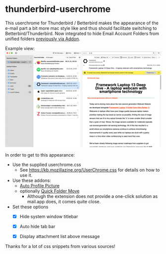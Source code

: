 # thunderbird-userchrome

This userchrome for Thunderbird / Betterbird makes the appearance of the e-mail part a bit more mac style like and thus should facilitate switching to Betterbird/Thunderbird.
Now integrated to hide Email Account Folders from unified folders [previously via Addon](https://addons.thunderbird.net/en-US/thunderbird/addon/hide-email-folders).


Example view:
![screenshot1](screenshot1.png)

In order to get to this appearance:

* Use the supplied userchrome.css
  * See <https://kb.mozillazine.org/UserChrome.css> for details on how to use it.
* Use these addons:
  * [Auto Profile Picture](https://addons.thunderbird.net/en-GB/thunderbird/addon/auto-profile-picture/)
  * optionally [Quick Folder Move](https://addons.thunderbird.net/en-US/thunderbird/addon/quick-folder-move)
    * Although the extension does not provide a one-click solution as mail.app does, it comes quite close.
* Set these options
  * [x] Hide system window titlebar
  * [x] Auto hide tab bar
  * [x] Display attachment list above message


Thanks for a lot of css snippets from various sources!
